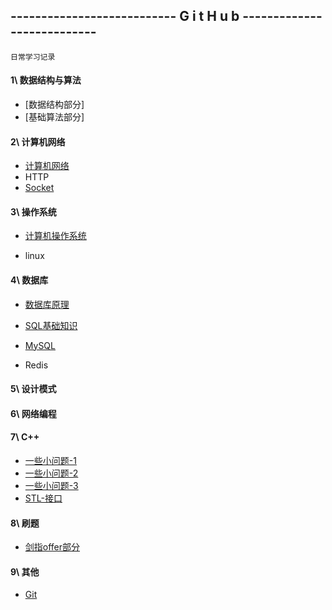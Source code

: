 ## --------------------------- G i t H u b ---------------------------

`日常学习记录`



#### 1\ 数据结构与算法

- [数据结构部分]
- [基础算法部分]

#### 2\ 计算机网络

- [计算机网络](https://github.com/song787/New-repository/blob/master/computer_network.md)
- HTTP
- [Socket](https://github.com/song787/New-repository/blob/master/Socket.md)

#### 3\ 操作系统

- [计算机操作系统](https://github.com/song787/New-repository/blob/master/OS.md)

- linux

#### 4\ 数据库

  - [数据库原理](https://github.com/song787/New-repository/blob/master/Datebase.md)

  - [SQL基础知识](https://github.com/song787/New-repository/blob/master/SQL.md)

  - [MySQL](https://github.com/song787/New-repository/blob/master/MySQL.md)

  - Redis

#### 5\ 设计模式



#### 6\ 网络编程



#### 7\ C++

- [一些小问题-1](https://github.com/song787/New-repository/blob/master/C%2B%2B-1.md)
- [一些小问题-2](https://github.com/song787/New-repository/blob/dev/C%2B%2B-2.md)
- [一些小问题-3](https://github.com/song787/New-repository/blob/dev/C%2B%2B-3.md)
- [STL-接口](https://github.com/song787/New-repository/blob/master/STL-API.md)

#### 8\ 刷题

- [剑指offer部分](https://github.com/song787/New-repository/blob/master/jianzhiOFFER.md)

#### 9\ 其他

- [Git](https://github.com/song787/New-repository/blob/dev/Git.md)